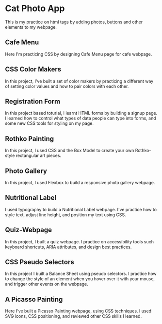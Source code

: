 # Cat Photo App

This is my practice on html tags by adding photos, buttons and other elements to my webpage.

## Cafe Menu

Here I'm practicing CSS by designing Cafe Menu page for cafe webpage.

## CSS Color Makers

In this project, I've built a set of color makers by practicing a different way of setting color values and how to pair colors with each other.

## Registration Form

In this project based toturial, I learnt HTML forms by building a signup page. I learned how to control what types of data people can type into forms, and some new CSS tools for styling on my page.

## Rothko Painting

In this project, I used CSS and the Box Model to create your own Rothko-style rectangular art pieces.

## Photo Gallery

In this project, I used Flexbox to build a responsive photo gallery webpage.

## Nutritional Label

I used typography to build a Nutritional Label webpage. I've practice how to style text, adjust line height, and position my text using CSS.

## Quiz-Webpage

In this project, I built a quiz webpage. I practice on accessibility tools such keyboard shortcuts, ARIA attributes, and design best practices.

## CSS Pseudo Selectors

In this project I built a Balance Sheet using pseudo selectors. I practice how to change the style of an element when you hover over it with your mouse, and trigger other events on the webpage.

## A Picasso Painting

Here I've built a Picasso Painting webpage, using CSS techniques. I used SVG icons, CSS positioning, and reviewed other CSS skills I learned.
